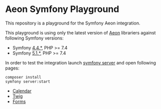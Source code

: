 # Aeon Symfony Playground

This repository is a playground for the Symfony Aeon integration. 

This playground is using only the latest version of [Aeon](https://aeon-php.org/) librariers against following Symfony versions:

* Symfony [4.4.*](https://github.com/aeon-php/symfony-playground/tree/4.4), PHP >= 7.4
* Symfony [5.1.*](https://github.com/aeon-php/symfony-playground/tree/5.1), PHP >= 7.4


In order to test the integration launch [symfony server](https://symfony.com/download) and open following pages:

```
composer install
symfony server:start
```

* [Calendar](https://127.0.0.1:8000/aeon/calendar)
* [Twig](https://127.0.0.1:8000/aeon/calendar-twig)
* [Forms](https://127.0.0.1:8000/aeon/form)